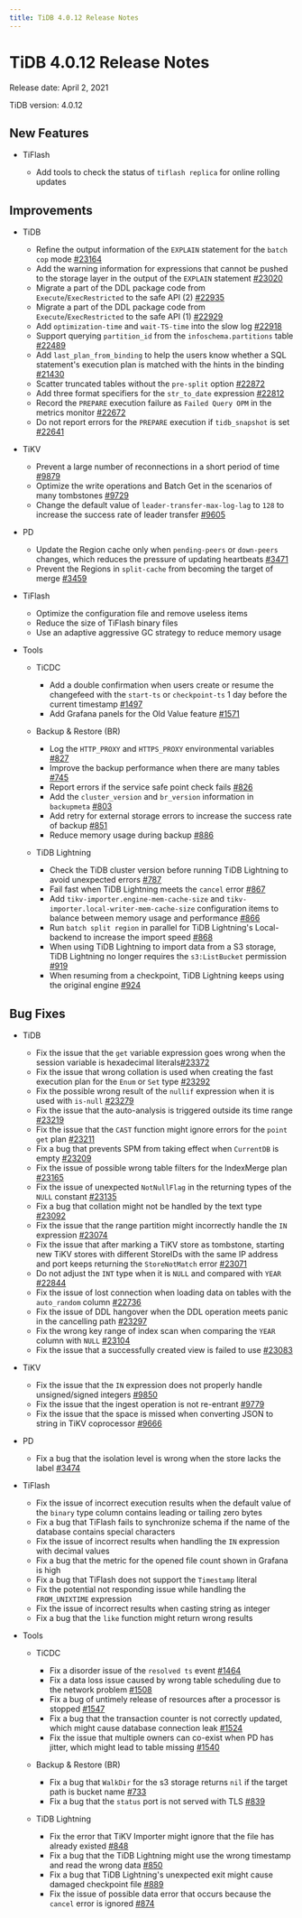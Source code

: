 ```yaml
---
title: TiDB 4.0.12 Release Notes
---
```


# TiDB 4.0.12 Release Notes

Release date: April 2, 2021

TiDB version: 4.0.12

## New Features

+ TiFlash

    - Add tools to check the status of `tiflash replica` for online rolling updates

## Improvements

+ TiDB

    - Refine the output information of the `EXPLAIN` statement for the `batch cop` mode [#23164](https://github.com/pingcap/tidb/pull/23164)
    - Add the warning information for expressions that cannot be pushed to the storage layer in the output of the `EXPLAIN` statement [#23020](https://github.com/pingcap/tidb/pull/23020)
    - Migrate a part of the DDL package code from `Execute`/`ExecRestricted` to the safe API (2) [#22935](https://github.com/pingcap/tidb/pull/22935)
    - Migrate a part of the DDL package code from `Execute`/`ExecRestricted` to the safe API (1) [#22929](https://github.com/pingcap/tidb/pull/22929)
    - Add `optimization-time` and `wait-TS-time` into the slow log [#22918](https://github.com/pingcap/tidb/pull/22918)
    - Support querying `partition_id` from the `infoschema.partitions` table [#22489](https://github.com/pingcap/tidb/pull/22489)
    - Add `last_plan_from_binding` to help the users know whether a SQL statement's execution plan is matched with the hints in the binding [#21430](https://github.com/pingcap/tidb/pull/21430)
    - Scatter truncated tables without the `pre-split` option [#22872](https://github.com/pingcap/tidb/pull/22872)
    - Add three format specifiers for the `str_to_date` expression [#22812](https://github.com/pingcap/tidb/pull/22812)
    - Record the `PREPARE` execution failure as `Failed Query OPM` in the metrics monitor [#22672](https://github.com/pingcap/tidb/pull/22672)
    - Do not report errors for the `PREPARE` execution if `tidb_snapshot` is set [#22641](https://github.com/pingcap/tidb/pull/22641)

+ TiKV

    - Prevent a large number of reconnections in a short period of time [#9879](https://github.com/tikv/tikv/pull/9879)
    - Optimize the write operations and Batch Get in the scenarios of many tombstones [#9729](https://github.com/tikv/tikv/pull/9729)
    - Change the default value of `leader-transfer-max-log-lag` to `128` to increase the success rate of leader transfer [#9605](https://github.com/tikv/tikv/pull/9605)

+ PD

    - Update the Region cache only when `pending-peers` or `down-peers` changes, which reduces the pressure of updating heartbeats [#3471](https://github.com/pingcap/pd/pull/3471)
    - Prevent the Regions in `split-cache` from becoming the target of merge [#3459](https://github.com/pingcap/pd/pull/3459)

+ TiFlash

    - Optimize the configuration file and remove useless items
    - Reduce the size of TiFlash binary files
    - Use an adaptive aggressive GC strategy to reduce memory usage

+ Tools

    + TiCDC

        - Add a double confirmation when users create or resume the changefeed with the `start-ts` or `checkpoint-ts` 1 day before the current timestamp [#1497](https://github.com/pingcap/ticdc/pull/1497)
        - Add Grafana panels for the Old Value feature [#1571](https://github.com/pingcap/ticdc/pull/1571)

    + Backup & Restore (BR)

        - Log the `HTTP_PROXY` and `HTTPS_PROXY` environmental variables [#827](https://github.com/pingcap/br/pull/827)
        - Improve the backup performance when there are many tables [#745](https://github.com/pingcap/br/pull/745)
        - Report errors if the service safe point check fails [#826](https://github.com/pingcap/br/pull/826)
        - Add the `cluster_version` and `br_version` information in `backupmeta` [#803](https://github.com/pingcap/br/pull/803)
        - Add retry for external storage errors to increase the success rate of backup [#851](https://github.com/pingcap/br/pull/851)
        - Reduce memory usage during backup [#886](https://github.com/pingcap/br/pull/886)

    + TiDB Lightning

        - Check the TiDB cluster version before running TiDB Lightning to avoid unexpected errors [#787](https://github.com/pingcap/br/pull/787)
        - Fail fast when TiDB Lightning meets the `cancel` error [#867](https://github.com/pingcap/br/pull/867)
        - Add `tikv-importer.engine-mem-cache-size` and `tikv-importer.local-writer-mem-cache-size` configuration items to balance between memory usage and performance [#866](https://github.com/pingcap/br/pull/866)
        - Run `batch split region` in parallel for TiDB Lightning's Local-backend to increase the import speed [#868](https://github.com/pingcap/br/pull/868)
        - When using TiDB Lightning to import data from a S3 storage, TiDB Lightning no longer requires the `s3:ListBucket` permission [#919](https://github.com/pingcap/br/pull/919)
        - When resuming from a checkpoint, TiDB Lightning keeps using the original engine [#924](https://github.com/pingcap/br/pull/924)

## Bug Fixes

+ TiDB

    - Fix the issue that the `get` variable expression goes wrong when the session variable is hexadecimal literals[#23372](https://github.com/pingcap/tidb/pull/23372)
    - Fix the issue that wrong collation is used when creating the fast execution plan for the `Enum` or `Set` type [#23292](https://github.com/pingcap/tidb/pull/23292)
    - Fix the possible wrong result of the `nullif` expression when it is used with `is-null` [#23279](https://github.com/pingcap/tidb/pull/23279)
    - Fix the issue that the auto-analysis is triggered outside its time range [#23219](https://github.com/pingcap/tidb/pull/23219)
    - Fix the issue that the `CAST` function might ignore errors for the `point get` plan [#23211](https://github.com/pingcap/tidb/pull/23211)
    - Fix a bug that prevents SPM from taking effect when `CurrentDB` is empty [#23209](https://github.com/pingcap/tidb/pull/23209)
    - Fix the issue of possible wrong table filters for the IndexMerge plan [#23165](https://github.com/pingcap/tidb/pull/23165)
    - Fix the issue of unexpected `NotNullFlag` in the returning types of the `NULL` constant [#23135](https://github.com/pingcap/tidb/pull/23135)
    - Fix a bug that collation might not be handled by the text type [#23092](https://github.com/pingcap/tidb/pull/23092)
    - Fix the issue that the range partition might incorrectly handle the `IN` expression [#23074](https://github.com/pingcap/tidb/pull/23074)
    - Fix the issue that after marking a TiKV store as tombstone, starting new TiKV stores with different StoreIDs with the same IP address and port keeps returning the `StoreNotMatch` error [#23071](https://github.com/pingcap/tidb/pull/23071)
    - Do not adjust the `INT` type when it is `NULL` and compared with `YEAR` [#22844](https://github.com/pingcap/tidb/pull/22844)
    - Fix the issue of lost connection when loading data on tables with the `auto_random` column [#22736](https://github.com/pingcap/tidb/pull/22736)
    - Fix the issue of DDL hangover when the DDL operation meets panic in the cancelling path [#23297](https://github.com/pingcap/tidb/pull/23297)
    - Fix the wrong key range of index scan when comparing the `YEAR` column with `NULL` [#23104](https://github.com/pingcap/tidb/pull/23104)
    - Fix the issue that a successfully created view is failed to use [#23083](https://github.com/pingcap/tidb/pull/23083)

+ TiKV

    - Fix the issue that the `IN` expression does not properly handle unsigned/signed integers [#9850](https://github.com/tikv/tikv/pull/9850)
    - Fix the issue that the ingest operation is not re-entrant [#9779](https://github.com/tikv/tikv/pull/9779)
    - Fix the issue that the space is missed when converting JSON to string in TiKV coprocessor [#9666](https://github.com/tikv/tikv/pull/9666)

+ PD

    - Fix a bug that the isolation level is wrong when the store lacks the label [#3474](https://github.com/pingcap/pd/pull/3474)

+ TiFlash

    - Fix the issue of incorrect execution results when the default value of the `binary` type column contains leading or tailing zero bytes
    - Fix a bug that TiFlash fails to synchronize schema if the name of the database contains special characters
    - Fix the issue of incorrect results when handling the `IN` expression with decimal values
    - Fix a bug that the metric for the opened file count shown in Grafana is high
    - Fix a bug that TiFlash does not support the `Timestamp` literal
    - Fix the potential not responding issue while handling the `FROM_UNIXTIME` expression
    - Fix the issue of incorrect results when casting string as integer
    - Fix a bug that the `like` function might return wrong results

+ Tools

    + TiCDC

        - Fix a disorder issue of the `resolved ts` event [#1464](https://github.com/pingcap/ticdc/pull/1464)
        - Fix a data loss issue caused by wrong table scheduling due to the network problem [#1508](https://github.com/pingcap/ticdc/pull/1508)
        - Fix a bug of untimely release of resources after a processor is stopped [#1547](https://github.com/pingcap/ticdc/pull/1547)
        - Fix a bug that the transaction counter is not correctly updated, which might cause database connection leak [#1524](https://github.com/pingcap/ticdc/pull/1524)
        - Fix the issue that multiple owners can co-exist when PD has jitter, which might lead to table missing [#1540](https://github.com/pingcap/ticdc/pull/1540)

    + Backup & Restore (BR)

        - Fix a bug that `WalkDir` for the s3 storage returns `nil` if the target path is bucket name [#733](https://github.com/pingcap/br/pull/733)
        - Fix a bug that the `status` port is not served with TLS [#839](https://github.com/pingcap/br/pull/839)

    + TiDB Lightning

        - Fix the error that TiKV Importer might ignore that the file has already existed [#848](https://github.com/pingcap/br/pull/848)
        - Fix a bug that the TiDB Lightning might use the wrong timestamp and read the wrong data [#850](https://github.com/pingcap/br/pull/850)
        - Fix a bug that TiDB Lightning's unexpected exit might cause damaged checkpoint file [#889](https://github.com/pingcap/br/pull/889)
        - Fix the issue of possible data error that occurs because the `cancel` error is ignored [#874](https://github.com/pingcap/br/pull/874)

